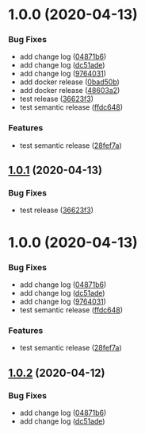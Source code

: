 # 1.0.0 (2020-04-13)


### Bug Fixes

* add change log ([04871b6](https://github.com/KikeMendez/cdk-github-action-kmzz/commit/04871b66e832635356895534901bdf949437d3bc))
* add change log ([dc51ade](https://github.com/KikeMendez/cdk-github-action-kmzz/commit/dc51ade793fb2de90c67e7a807408254c0b8a33e))
* add change log ([9764031](https://github.com/KikeMendez/cdk-github-action-kmzz/commit/9764031612bddf89a978068341409ac314d4d46f))
* add docker release ([0bad50b](https://github.com/KikeMendez/cdk-github-action-kmzz/commit/0bad50bdb0fcaca2d531a80de68309297cd2c2a5))
* add docker release ([48603a2](https://github.com/KikeMendez/cdk-github-action-kmzz/commit/48603a27b91f7c014a1494f179a7d1cb590a0fbb))
* test release ([36623f3](https://github.com/KikeMendez/cdk-github-action-kmzz/commit/36623f35bfe39c9df407c999f7a3e7bdeae6ca22))
* test semantic release ([ffdc648](https://github.com/KikeMendez/cdk-github-action-kmzz/commit/ffdc648e1908bb1b97e33af24a32c09531a023a0))


### Features

* test semantic release ([28fef7a](https://github.com/KikeMendez/cdk-github-action-kmzz/commit/28fef7a5b1cedc8fe83384b17fa37db319c19670))

## [1.0.1](https://github.com/KikeMendez/cdk-github-action-kmzz/compare/v1.0.0...v1.0.1) (2020-04-13)


### Bug Fixes

* test release ([36623f3](https://github.com/KikeMendez/cdk-github-action-kmzz/commit/36623f35bfe39c9df407c999f7a3e7bdeae6ca22))

# 1.0.0 (2020-04-13)


### Bug Fixes

* add change log ([04871b6](https://github.com/KikeMendez/cdk-github-action-kmzz/commit/04871b66e832635356895534901bdf949437d3bc))
* add change log ([dc51ade](https://github.com/KikeMendez/cdk-github-action-kmzz/commit/dc51ade793fb2de90c67e7a807408254c0b8a33e))
* add change log ([9764031](https://github.com/KikeMendez/cdk-github-action-kmzz/commit/9764031612bddf89a978068341409ac314d4d46f))
* test semantic release ([ffdc648](https://github.com/KikeMendez/cdk-github-action-kmzz/commit/ffdc648e1908bb1b97e33af24a32c09531a023a0))


### Features

* test semantic release ([28fef7a](https://github.com/KikeMendez/cdk-github-action-kmzz/commit/28fef7a5b1cedc8fe83384b17fa37db319c19670))

## [1.0.2](https://github.com/KikeMendez/cdk-github-action-kmzz/compare/v1.0.1...v1.0.2) (2020-04-12)


### Bug Fixes

* add change log ([04871b6](https://github.com/KikeMendez/cdk-github-action-kmzz/commit/04871b66e832635356895534901bdf949437d3bc))
* add change log ([dc51ade](https://github.com/KikeMendez/cdk-github-action-kmzz/commit/dc51ade793fb2de90c67e7a807408254c0b8a33e))
